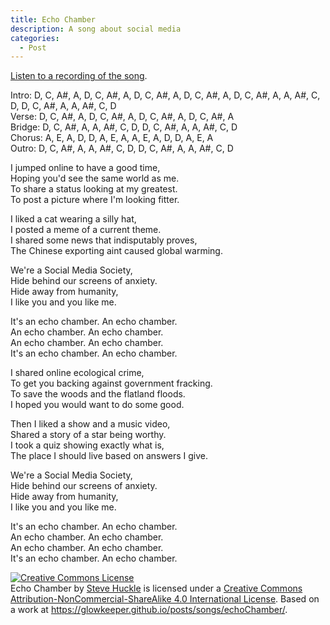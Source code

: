 ```yaml
---
title: Echo Chamber
description: A song about social media
categories:
  - Post
---
```

[Listen to a recording of the song](/assets/audio/EchoChamber.wav).

Intro: D, C, A#, A, D, C, A#, A, D, C, A#, A, D, C, A#, A, D, C, A#, A, A, A#, C, D, D, C, A#, A, A, A#, C, D<br />
Verse: D, C, A#, A, D, C, A#, A, D, C, A#, A, D, C, A#, A<br />
Bridge: D, C, A#, A, A, A#, C, D, D, C, A#, A, A, A#, C, D<br />
Chorus: A, E, A, D, D, A, E, A, A, E, A, D, D, A, E, A<br />
Outro: D, C, A#, A, A, A#, C, D, D, C, A#, A, A, A#, C, D

I jumped online to have a good time,<br />
Hoping you'd see the same world as me.<br />
To share a status looking at my greatest.<br />
To post a picture where I'm looking fitter.

I liked a cat wearing a silly hat,<br />
I posted a meme of a current theme.<br />
I shared some news that indisputably proves,<br />
The Chinese exporting aint caused global warming.

We're a Social Media Society,<br />
Hide behind our screens of anxiety.<br />
Hide away from humanity, <br />
I like you and you like me.

It's an echo chamber. An echo chamber.<br />
An echo chamber. An echo chamber.<br />
An echo chamber. An echo chamber.<br />
It's an echo chamber. An echo chamber.

I shared online ecological crime,<br />
To get you backing against government fracking.<br />
To save the woods and the flatland floods.<br />
I hoped you would want to do some good.

Then I liked a show and a music video,<br />
Shared a story  of a star being worthy.<br />
I took a quiz showing exactly what is,<br />
The place I should live based on answers I give.

We're a Social Media Society,<br />
Hide behind our screens of anxiety.<br />
Hide away from humanity, <br />
I like you and you like me.

It's an echo chamber. An echo chamber.<br />
An echo chamber. An echo chamber.<br />
An echo chamber. An echo chamber.<br />
It's an echo chamber. An echo chamber.


<a rel="license" href="http://creativecommons.org/licenses/by-nc-sa/4.0/"><img alt="Creative Commons License" style="border-width:0" src="https://i.creativecommons.org/l/by-nc-sa/4.0/88x31.png" /></a><br /><span xmlns:dct="http://purl.org/dc/terms/" href="http://purl.org/dc/dcmitype/Text" property="dct:title" rel="dct:type">Echo Chamber</span> by <a xmlns:cc="http://creativecommons.org/ns#" href="https://glowkeeper.github.io/" property="cc:attributionName" rel="cc:attributionURL">Steve Huckle</a> is licensed under a <a rel="license" href="http://creativecommons.org/licenses/by-nc-sa/4.0/">Creative Commons Attribution-NonCommercial-ShareAlike 4.0 International License</a>. Based on a work at <a xmlns:dct="http://purl.org/dc/terms/" href="https://glowkeeper.github.io/posts/songs/echoChamber/" rel="dct:source">https://glowkeeper.github.io/posts/songs/echoChamber/</a>.
